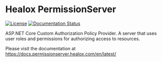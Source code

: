 # Healox PermissionServer

[![License](https://img.shields.io/badge/License-Apache_2.0-blue.svg)](https://opensource.org/licenses/Apache-2.0)
[![Documentation Status](https://readthedocs.org/projects/healoxpermissionserver/badge/?version=latest)](https://docs.permissionserver.healox.com/en/latest/?badge=latest)

ASP.NET Core Custom Authorization Policy Provider. A server that uses user roles and permissions for authorizing access to resources.

Please visit the documentation at https://docs.permissionserver.healox.com/en/latest/
